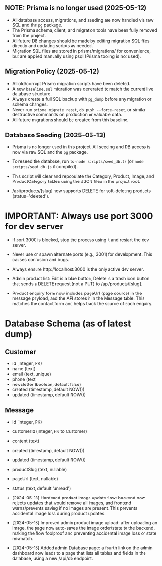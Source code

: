 ## NOTE: Prisma is no longer used (2025-05-12)
- All database access, migrations, and seeding are now handled via raw SQL and the `pg` package.
- The Prisma schema, client, and migration tools have been fully removed from the project.
- All future DB changes should be made by editing migration SQL files directly and updating scripts as needed.
- Migration SQL files are stored in prisma/migrations/ for convenience, but are applied manually using psql (Prisma tooling is not used).

## Migration Policy (2025-05-12)
- All old/corrupt Prisma migration scripts have been deleted.
- A new `baseline.sql` migration was generated to match the current live database structure.
- Always create a full SQL backup with `pg_dump` before any migration or schema changes.
- Never run `prisma migrate reset`, `db push --force-reset`, or similar destructive commands on production or valuable data.
- All future migrations should be created from this baseline.

## Database Seeding (2025-05-13)
- Prisma is no longer used in this project. All seeding and DB access is now via raw SQL and the `pg` package.
- To reseed the database, run `ts-node scripts/seed_db.ts` (or `node scripts/seed_db.js` if compiled).
- This script will clear and repopulate the Category, Product, Image, and ProductCategory tables using the JSON files in the project root.

- /api/products/[slug] now supports DELETE for soft-deleting products (status='deleted').

# IMPORTANT: Always use port 3000 for dev server
- If port 3000 is blocked, stop the process using it and restart the dev server.
- Never use or spawn alternate ports (e.g., 3001) for development. This causes confusion and bugs.
- Always ensure http://localhost:3000 is the only active dev server.

- Admin product list: Edit is a blue button, Delete is a trash icon button that sends a DELETE request (not a PUT) to /api/products/[slug].

- Product enquiry form now includes pageUrl (page source) in the message payload, and the API stores it in the Message table. This matches the contact form and helps track the source of each enquiry.

# Database Schema (as of latest dump)

## Customer
- id (integer, PK)
- name (text)
- email (text, unique)
- phone (text)
- newsletter (boolean, default false)
- created (timestamp, default NOW())
- updated (timestamp, default NOW())

## Message
- id (integer, PK)
- customerId (integer, FK to Customer)
- content (text)
- created (timestamp, default NOW())
- updated (timestamp, default NOW())
- productSlug (text, nullable)
- pageUrl (text, nullable)
- status (text, default 'unread')

- [2024-05-13] Hardened product image update flow: backend now rejects updates that would remove all images, and frontend warns/prevents saving if no images are present. This prevents accidental image loss during product updates.
- [2024-05-13] Improved admin product image upload: after uploading an image, the page now auto-saves the image order/state to the backend, making the flow foolproof and preventing accidental image loss or state mismatch.
- [2024-05-13] Added admin Database page: a fourth link on the admin dashboard now leads to a page that lists all tables and fields in the database, using a new /api/db endpoint. 